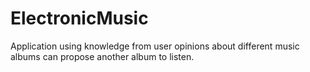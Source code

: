 # ElectronicMusic
Application using knowledge from user opinions about different music albums can propose another album to listen.
